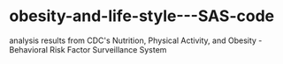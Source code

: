 # obesity-and-life-style---SAS-code
analysis results from CDC's Nutrition, Physical Activity, and Obesity - Behavioral Risk Factor Surveillance System
